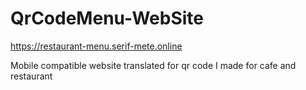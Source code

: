 # QrCodeMenu-WebSite

https://restaurant-menu.serif-mete.online

Mobile compatible website translated for qr code I made for cafe and restaurant
